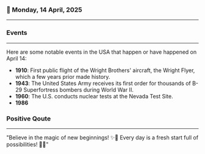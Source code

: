 ### 📅 Monday, 14 April, 2025
------
### Events
------
Here are some notable events in the USA that happen or have happened on April 14:

- **1910**: First public flight of the Wright Brothers' aircraft, the Wright Flyer, which a few years prior made history.
- **1943**: The United States Army receives its first order for thousands of B-29 Superfortress bombers during World War II.
- **1960**: The U.S. conducts nuclear tests at the Nevada Test Site.
- **1986**
### Positive Qoute
------
"Believe in the magic of new beginnings! ✨🌟 Every day is a fresh start full of possibilities! 🌈🌻"
